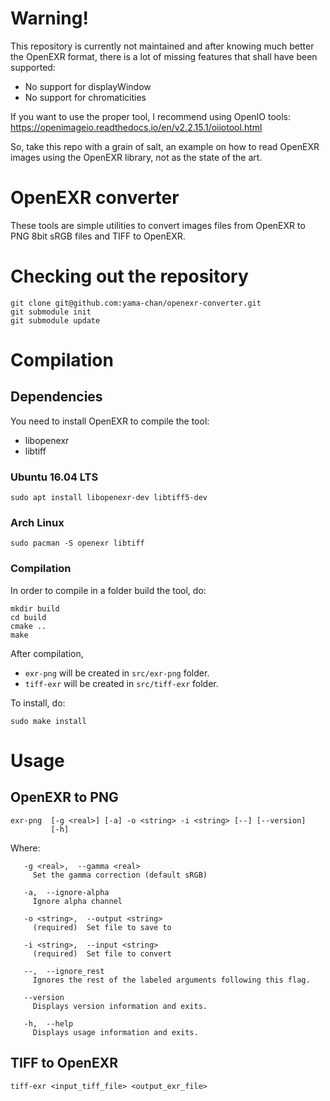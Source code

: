 Warning!
========

This repository is currently not maintained and after knowing much better the OpenEXR format, there is a lot of missing features that shall have been supported:
- No support for displayWindow
- No support for chromaticities

If you want to use the proper tool, I recommend using OpenIO tools: https://openimageio.readthedocs.io/en/v2.2.15.1/oiiotool.html

So, take this repo with a grain of salt, an example on how to read OpenEXR images using the OpenEXR library, not as the state of the art.

OpenEXR converter
=================

These tools are simple utilities to convert images files from OpenEXR to PNG 8bit sRGB files and TIFF to OpenEXR.

Checking out the repository
===========================

```
git clone git@github.com:yama-chan/openexr-converter.git
git submodule init
git submodule update
```

Compilation
===========

Dependencies
------------
You need to install OpenEXR to compile the tool:
* libopenexr
* libtiff

### Ubuntu 16.04 LTS

```
sudo apt install libopenexr-dev libtiff5-dev
```

### Arch Linux

```
sudo pacman -S openexr libtiff
```

### Compilation
In order to compile in a folder build the tool, do:

```
mkdir build
cd build
cmake ..
make
```

After compilation,
* `exr-png` will be created in `src/exr-png` folder.
* `tiff-exr` will be created in `src/tiff-exr` folder.

To install, do:

```
sudo make install
```

Usage
=====

OpenEXR to PNG
--------------

```
exr-png  [-g <real>] [-a] -o <string> -i <string> [--] [--version]
		 [-h]
```

Where: 

```
   -g <real>,  --gamma <real>
     Set the gamma correction (default sRGB)

   -a,  --ignore-alpha
     Ignore alpha channel

   -o <string>,  --output <string>
     (required)  Set file to save to

   -i <string>,  --input <string>
     (required)  Set file to convert

   --,  --ignore_rest
     Ignores the rest of the labeled arguments following this flag.

   --version
     Displays version information and exits.

   -h,  --help
     Displays usage information and exits.
```


TIFF to OpenEXR
---------------

```
tiff-exr <input_tiff_file> <output_exr_file>
```
